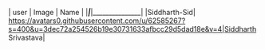 |	user	|	Image	|	Name	|
|_______________|_______________|_______________|
|Siddharth-Sid| https://avatars0.githubusercontent.com/u/62585267?s=400&u=3dec72a254526b19e30731633afbcc29d5dad18e&v=4|Siddharth Srivastava|

